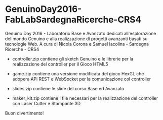 # GenuinoDay2016-FabLabSardegnaRicerche-CRS4
Genuino Day 2016 - Laboratorio Base e Avanzato dedicati all'esplorazione del mondo Genuino e alla realizzazione di progetti avanzanti basati su tecnologie Web. A cura di Nicola Corona e Samuel Iacolina - Sardegna Ricerche - CRS4

- controller.zip contiene gli sketch Genuino e le librerie per la realizzazione del controller per il Gioco HTML5

- game.zip contiene una versione modificata del gioco HexGL che adopera API REST e WebSocket per la comunicazione col controller

- slides.zip contiene le slide del corso Base ed Avanzato

- maker_kit.zip contiene i file necessari per la realizzazione del controller con Laser Cutter e Stampante 3D

Buon divertimento!
